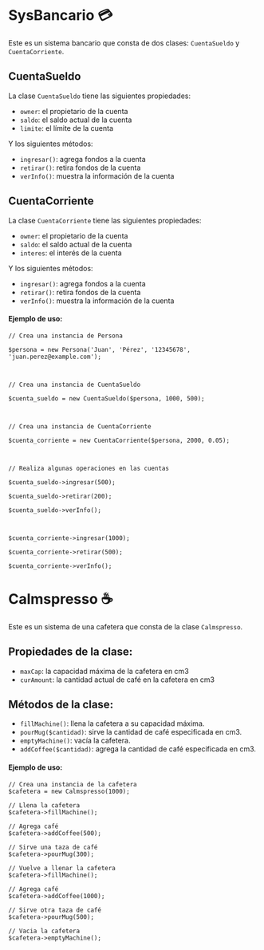 # SysBancario 💳

Este es un sistema bancario que consta de dos clases: `CuentaSueldo` y `CuentaCorriente`.

## CuentaSueldo

La clase `CuentaSueldo` tiene las siguientes propiedades:

- `owner`: el propietario de la cuenta
- `saldo`: el saldo actual de la cuenta
- `limite`: el límite de la cuenta

Y los siguientes métodos:

- `ingresar()`: agrega fondos a la cuenta
- `retirar()`: retira fondos de la cuenta
- `verInfo()`: muestra la información de la cuenta

## CuentaCorriente

La clase `CuentaCorriente` tiene las siguientes propiedades:

- `owner`: el propietario de la cuenta
- `saldo`: el saldo actual de la cuenta
- `interes`: el interés de la cuenta

Y los siguientes métodos:

- `ingresar()`: agrega fondos a la cuenta
- `retirar()`: retira fondos de la cuenta
- `verInfo()`: muestra la información de la cuenta

#### Ejemplo de uso:



    // Crea una instancia de Persona
    
    $persona = new Persona('Juan', 'Pérez', '12345678', 'juan.perez@example.com');
    
      
    
    // Crea una instancia de CuentaSueldo
    
    $cuenta_sueldo = new CuentaSueldo($persona, 1000, 500);
    
      
    
    // Crea una instancia de CuentaCorriente
    
    $cuenta_corriente = new CuentaCorriente($persona, 2000, 0.05);
    
      
    
    // Realiza algunas operaciones en las cuentas
    
    $cuenta_sueldo->ingresar(500);
    
    $cuenta_sueldo->retirar(200);
    
    $cuenta_sueldo->verInfo();
    
      
    
    $cuenta_corriente->ingresar(1000);
    
    $cuenta_corriente->retirar(500);
    
    $cuenta_corriente->verInfo();

# Calmspresso ☕

Este es un sistema de una cafetera que consta de la clase `Calmspresso`.

## Propiedades de la clase:
-   `maxCap`: la capacidad máxima de la cafetera en cm3
-   `curAmount`: la cantidad actual de café en la cafetera en cm3

## Métodos de la clase:
-    `fillMachine()`: llena la cafetera a su capacidad máxima.
-   `pourMug($cantidad)`: sirve la cantidad de café especificada en cm3.
-   `emptyMachine()`: vacía la cafetera.
-   `addCoffee($cantidad)`: agrega la cantidad de café especificada en cm3.

#### Ejemplo de uso:

	
    // Crea una instancia de la cafetera
    $cafetera = new Calmspresso(1000);
    
    // Llena la cafetera
    $cafetera->fillMachine();
    
    // Agrega café
    $cafetera->addCoffee(500);
    
    // Sirve una taza de café
    $cafetera->pourMug(300);
    
    // Vuelve a llenar la cafetera
    $cafetera->fillMachine();
    
    // Agrega café
    $cafetera->addCoffee(1000);
    
    // Sirve otra taza de café
    $cafetera->pourMug(500);
    
    // Vacia la cafetera
    $cafetera->emptyMachine();
